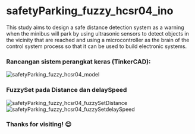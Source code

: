 # safetyParking_fuzzy_hcsr04_ino
This study aims to design a safe distance detection system as a warning when the minibus will park by using ultrasonic sensors to detect objects in the vicinity that are reached and using a microcontroller as the brain of the control system process so that it can be used to build electronic systems.

### Rancangan sistem perangkat keras (TinkerCAD):
![safetyParking_fuzzy_hcsr04_model](https://raw.githubusercontent.com/bydzen/safetyParking_fuzzy_hcsr04_ino/main/assets/Copy%20of%20Arranged%20Jaga%20Jarak%20Aman%20(HC-SR04%2C%20LED%2C%20LCD%2C%20and%20Piezo).png)

### FuzzySet pada Distance dan delaySpeed
![safetyParking_fuzzy_hcsr04_fuzzySetDistance](https://raw.githubusercontent.com/bydzen/safetyParking_fuzzy_hcsr04_ino/main/assets/jarak-fuzzyset.png)
![safetyParking_fuzzy_hcsr04_fuzzySetdelaySpeed](https://raw.githubusercontent.com/bydzen/safetyParking_fuzzy_hcsr04_ino/main/assets/delay-fuzzyset.png)

### Thanks for visiting! 😊
